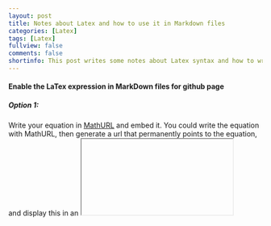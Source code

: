 ```yaml
---
layout: post
title: Notes about Latex and how to use it in Markdown files
categories: [Latex]
tags: [Latex]
fullview: false
comments: false
shortinfo: This post writes some notes about Latex syntax and how to write formulas in Markdown files.
---
```

#### Enable the LaTex expression in MarkDown files for github page
##### Option 1:
Write your equation in [MathURL](http://mathurl.com/) and embed it.
You could write the equation with MathURL, then generate a url that permanently points to the equation, and display this in an <iframe> tag. However, this will stop working if MathURL goes offline.
##### Option 2:
Implement [jsMath](http://www.math.union.edu/~dpvc/jsmath/)
##### Option 3:
[Mathjax](http://dasonk.com/blog/2012/10/09/Using-Jekyll-and-Mathjax)





#### Latex cheat sheet

#### Latex for fomula
You can use
$$\LaTeX$$
to typeset formulas. A formula can be displayed inline, e.g. $$e=mc^2$$, or as a block:
$$\int_\Omega \nabla u \cdot \nabla v~dx = \int_\Omega fv~dx$$
Also check out this [LaTeX introduction](https://en.wikibooks.org/wiki/LaTeX/Mathematics).
